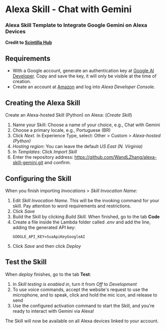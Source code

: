 # Alexa Skill - Chat with Gemini
### Alexa Skill Template to Integrate Google Gemini on Alexa Devices

**Credit to [Scintilla Hub](https://www.youtube.com/@scintillahub)**

## Requirements
* With a Google account, generate an authentication key at [Google AI Developer](https://ai.google.dev/). Copy and save the key, it will only be visible at the time of creation.
* Create an account at [Amazon](https://www.amazon.com/ap/signin?openid.pape.preferred_auth_policies=Singlefactor&clientContext=132-2293245-7926858&openid.pape.max_auth_age=7200000&openid.return_to=https%3A%2F%2Fdeveloper.amazon.com%2Falexa%2Fconsole%2Fask&openid.identity=http%3A%2F%2Fspecs.openid.net%2Fauth%2F2.0%2Fidentifier_select&openid.assoc_handle=amzn_dante_us&openid.mode=checkid_setup&marketPlaceId=ATVPDKIKX0DER&openid.claimed_id=http%3A%2F%2Fspecs.openid.net%2Fauth%2F2.0%2Fidentifier_select&openid.ns=http%3A%2F%2Fspecs.openid.net%2Fauth%2F2.0&) and log into _Alexa Developer Console_.
## Creating the Alexa Skill
Create an Alexa-hosted Skill (Python) on Alexa: (_Create Skill_)

1. Name your Skill: Choose a name of your choice, e.g., Chat with Gemini
2. Choose a primary locale, e.g., Portuguese (BR)
3. Click _Next_. In Experience Type, select: Other > Custom > _Alexa-hosted (Python)_
4. _Hosting region_: You can leave the default _US East (N. Virginia)_
5. In _Templates_: Click _Import Skill_
6. Enter the repository address: https://github.com/WandLZhang/alexa-skill-gemini.git and confirm.

## Configuring the Skill
When you finish importing _Invocations_ > _Skill Invocation Name_:
1. Edit _Skill Invocation Name_. This will be the invoking command for your skill. Pay attention to word requirements and restrictions.
2. Click _Save_
3. Build the Skill by clicking _Build Skill_. When finished, go to the tab **Code**
4. Create a file inside the Lambda folder called _.env_ and add the line, adding the generated API key:
   ```shell
   GOOGLE_API_KEY=SuaApiKeyGoogleAI
   ```
5. Click _Save_ and then click _Deploy_
   
## Test the Skill
When _deploy_ finishes, go to the tab **Test**:
1. In _Skill testing is enabled in_, turn it from _Off_ to _Development_
2. To use voice commands, accept the website's request to use the microphone, and to speak, click and hold the mic icon, and release to send
3. Use the configured activation command to start the Skill, and you're ready to interact with Gemini via Alexa!

The Skill will now be available on all Alexa devices linked to your account.
